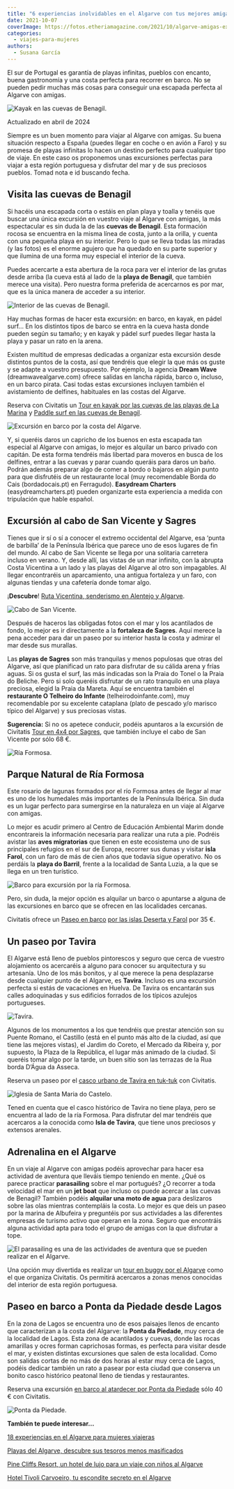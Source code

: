 ```yaml
---
title: "6 experiencias inolvidables en el Algarve con tus mejores amigas"
date: 2021-10-07
coverImage: https://fotos.etheriamagazine.com/2021/10/algarve-amigas-excursiones.jpg
categories: 
  - viajes-para-mujeres
authors: 
  - Susana García
---
```


El sur de Portugal es garantía de playas infinitas, pueblos con encanto, buena 
gastronomía y una costa perfecta para recorrer en barco. No se pueden pedir muchas más 
cosas para conseguir una escapada perfecta al Algarve con amigas. 

![Kayak en las cuevas de Benagil.](https://fotos.etheriamagazine.com/2021/10/algarve-benagil-kayak.jpg "Kayak en las cuevas de Benagil. © Susana García")

Actualizado en abril de 2024 

Siempre es un buen momento para viajar al Algarve con amigas. Su buena situación 
respecto a España (puedes llegar en coche o en avión a Faro) y su promesa de playas 
infinitas lo hacen un destino perfecto para cualquier tipo de viaje. En este caso os 
proponemos unas excursiones perfectas para viajar a esta región portuguesa y disfrutar 
del mar y de sus preciosos pueblos. Tomad nota e id buscando fecha. 

## Visita las cuevas de Benagil

Si hacéis una escapada corta o estáis en plan playa y toalla y tenéis que buscar una 
única excursión en vuestro viaje al Algarve con amigas, la más espectacular es sin duda 
la de las **cuevas de Benagil**. Esta formación rocosa se encuentra en la misma línea de 
costa, junto a la orilla, y cuenta con una pequeña playa en su interior. Pero lo que se 
lleva todas las miradas (y las fotos) es el enorme agujero que ha quedado en su parte 
superior y que ilumina de una forma muy especial el interior de la cueva. 

Puedes acercarte a esta abertura de la roca para ver el interior de las grutas desde 
arriba (la cueva está al lado de la **playa de Benagil**, que también merece una 
visita). Pero nuestra forma preferida de acercarnos es por mar, que es la única manera 
de acceder a su interior. 

![Interior de las cuevas de Benagil.](https://fotos.etheriamagazine.com/2021/10/algarve-cuevas-benagil.jpg "Interior de las cuevas de Benagil. © Susana García")

Hay muchas formas de hacer esta excursión: en barco, en kayak, en pádel surf… En los 
distintos tipos de barco se entra en la cueva hasta donde pueden según su tamaño; y en 
kayak y pádel surf puedes llegar hasta la playa y pasar un rato en la arena. 

Existen multitud de empresas dedicadas a organizar esta excursión desde distintos puntos 
de la costa, así que tendréis que elegir la que más os guste y se adapte a vuestro 
presupuesto. Por ejemplo, la agencia **Dream Wave** (dreamwavealgarve.com) ofrece 
salidas en lancha rápida, barco o, incluso, en un barco pirata. Casi todas estas 
excursiones incluyen también el avistamiento de delfines, habituales en las costas del 
Algarve. 

Reserva con Civitatis un [Tour en kayak por las cuevas de las playas de La 
Marina](https://www.civitatis.com/es/lagoa/tour-kayak-cuevas-benagil/?aid=10211) y [Paddle 
surf en las cuevas de 
Benagil](https://www.civitatis.com/es/lagoa/tour-paddle-surf-cuevas-benagil/?aid=10211). 

![Excursión en barco por la costa del Algarve.](https://fotos.etheriamagazine.com/2021/10/algarve-amigas-excursiones.jpg "Excursión en barco por la costa del Algarve. © Susana García")

Y, si queréis daros un capricho de los buenos en esta escapada tan especial al Algarve 
con amigas, lo mejor es alquilar un barco privado con capitán. De esta forma tendréis 
más libertad para moveros en busca de los delfines, entrar a las cuevas y parar cuando 
queráis para daros un baño. Podrán además preparar algo de comer a bordo o bajaros en 
algún punto para que disfrutéis de un restaurante local (muy recomendable Borda do Cais 
(bordadocais.pt) en Ferragudo). **Easydream Charters** (easydreamcharters.pt) pueden 
organizarte esta experiencia a medida con tripulación que hable español. 

## Excursión al cabo de San Vicente y Sagres

Tienes que ir sí o sí a conocer el extremo occidental del Algarve, esa ‘punta de 
barbilla’ de la Península Ibérica que parece uno de esos lugares de fin del mundo. Al 
cabo de San Vicente se llega por una solitaria carretera incluso en verano. Y, desde 
allí, las vistas de un mar infinito, con la abrupta Costa Vicentina a un lado y las 
playas del Algarve al otro son impagables. Al llegar encontraréis un aparcamiento, una 
antigua fortaleza y un faro, con algunas tiendas y una cafetería donde tomar algo. 

¡**Descubre**! [Ruta Vicentina, senderismo en Alentejo y 
Algarve](https://etheriamagazine.com/2018/07/25/ruta-vicentina-en-alentejo-y-algarve-mujeres-aventura-portugal/). 

![Cabo de San Vicente.](https://fotos.etheriamagazine.com/2021/10/algarve-cabo-san-vicente.jpg "Cabo de San Vicente. © Susana García")

Después de haceros las obligadas fotos con el mar y los acantilados de fondo, lo mejor 
es ir directamente a la **fortaleza de Sagres**. Aquí merece la pena acceder para dar un 
paseo por su interior hasta la costa y admirar el mar desde sus murallas. 

Las **playas de Sagres** son más tranquilas y menos populosas que otras del Algarve, así 
que planificad un rato para disfrutar de su cálida arena y frías aguas. Si os gusta el 
surf, las más indicadas son la Praia do Tonel o la Praia do Beliche. Pero si solo 
queréis disfrutar de un rato tranquilo en una playa preciosa, elegid la Praia da Mareta. 
Aquí se encuentra también el **restaurante O Telheiro do Infante** 
(telheirodoinfante.com), muy recomendable por su excelente cataplana (plato de pescado 
y/o marisco típico del Algarve) y sus preciosas vistas. 

**Sugerencia:** Si no os apetece conducir, podéis apuntaros a la excursión de Civitatis [Tour 
en 4x4 por Sagres](https://www.civitatis.com/es/lagos/tour-4x4-sagres/?aid=10211), que 
también incluye el cabo de San Vicente por sólo 68 €. 

![Ría Formosa.](https://fotos.etheriamagazine.com/2021/10/Algarve-Ria-Formosa-1.jpg "Ría Formosa. © Región de Turismo del Algarve")

## Parque Natural de Ría Formosa

Este rosario de lagunas formados por el río Formosa antes de llegar al mar es uno de los 
humedales más importantes de la Península Ibérica. Sin duda es un lugar perfecto para 
sumergirse en la naturaleza en un viaje al Algarve con amigas. 

Lo mejor es acudir primero al Centro de Educación Ambiental Marim donde encontrareis la 
información necesaria para realizar una ruta a pie. Podréis avistar las **aves 
migratorias** que tienen en este ecosistema uno de sus principales refugios en el sur de 
Europa, recorrer sus dunas y visitar **isla Farol**, con un faro de más de cien años que 
todavía sigue operativo. No os perdáis la **playa do Barril**, frente a la localidad de 
Santa Luzia, a la que se llega en un tren turístico. 

![Barco para excursión por la ría Formosa.](https://fotos.etheriamagazine.com/2021/10/Algarve-Tour-Ria-Formosa.jpg "Barco para excursión por la ría Formosa. © Región de Turismo del Algarve")

Pero, sin duda, la mejor opción es alquilar un barco o apuntarse a alguna de las 
excursiones en barco que se ofrecen en las localidades cercanas. 

Civitatis ofrece un [Paseo en 
barco](https://www.civitatis.com/es/faro/paseo-barco-islas-deserta-farol/?aid=10211) [por 
las islas Deserta y 
Farol](https://www.civitatis.com/es/faro/paseo-barco-islas-deserta-farol/?aid=10211) por 
35 €. 

## Un paseo por Tavira

El Algarve está lleno de pueblos pintorescos y seguro que cerca de vuestro alojamiento 
os acercaréis a alguno para conocer su arquitectura y su artesanía. Uno de los más 
bonitos, y al que merece la pena desplazarse desde cualquier punto de el Algarve, es 
**Tavira**. Incluso es una excursión perfecta si estás de vacaciones en Huelva. De 
Tavira os encantarán sus calles adoquinadas y sus edificios forrados de los típicos 
azulejos portugueses. 

![Tavira.](https://fotos.etheriamagazine.com/2021/10/algarve-amigas-tavira.jpg "Tavira.")

Algunos de los monumentos a los que tendréis que prestar atención son su Puente Romano, 
el Castillo (está en el punto más alto de la ciudad, así que tiene las mejores vistas), 
el Jardim do Coreto, el Mercado da Ribeira y, por supuesto, la Plaza de la República, el 
lugar más animado de la ciudad. Si queréis tomar algo por la tarde, un buen sitio son 
las terrazas de la Rua borda D’Água da Asseca. 

Reserva un paseo por el [casco urbano de Tavira en 
tuk-tuk](https://www.civitatis.com/es/tavira/tour-tuk-tuk-tavira/?aid=10211) con 
Civitatis. 

![Iglesia de Santa Maria do Castelo.](https://fotos.etheriamagazine.com/2021/10/Algarve-Tavira-Igreja-S-Maria-do-Castelo.jpg "Iglesia de Santa Maria do Castelo. © Región de Turismo del Algarve")

Tened en cuenta que el casco histórico de Tavira no tiene playa, pero se encuentra al 
lado de la ría Formosa. Para disfrutar del mar tendréis que acercaros a la conocida como 
**Isla de Tavira**, que tiene unos preciosos y extensos arenales. 

## Adrenalina en el Algarve

En un viaje al Algarve con amigas podéis aprovechar para hacer esa actividad de aventura 
que lleváis tiempo teniendo en mente. ¿Qué os parece practicar **parasailing** sobre el 
mar portugués? ¿O recorrer a toda velocidad el mar en un **jet boat** que incluso os 
puede acercar a las cuevas de Benagil? También podéis **alquilar una moto de agua** para 
deslizaros sobre las olas mientras contempláis la costa. Lo mejor es que deis un paseo 
por la marina de Albufeira y preguntéis por sus actividades a las diferentes empresas de 
turismo activo que operan en la zona. Seguro que encontráis alguna actividad apta para 
todo el grupo de amigas con la que disfrutar a tope. 

![El parasailing es una de las actividades de aventura que se pueden realizar en el Algarve.](https://fotos.etheriamagazine.com/2021/10/algarve-parasailing.jpg "El parasailing es una de las actividades de aventura que se pueden realizar en el Algarve.")

Una opción muy divertida es realizar un [tour en buggy por el 
Algarve](https://www.civitatis.com/es/albufeira/tour-buggy-algarve/?aid=10211) como el 
que organiza Civitatis. Os permitirá acercaros a zonas menos conocidas del interior de 
esta región portuguesa. 

## Paseo en barco a Ponta da Piedade desde Lagos

En la zona de Lagos se encuentra uno de esos paisajes llenos de encanto que caracterizan 
a la costa del Algarve: la **Ponta da Piedade**, muy cerca de la localidad de Lagos. 
Esta zona de acantilados y cuevas, donde las rocas amarillas y ocres forman caprichosas 
formas, es perfecta para visitar desde el mar, y existen distintas excursiones que salen 
de esta localidad. Como son salidas cortas de no más de dos horas al estar muy cerca de 
Lagos, podéis dedicar también un rato a pasear por esta ciudad que conserva un bonito 
casco histórico peatonal lleno de tiendas y restaurantes. 

Reserva una excursión [en barco al atardecer por Ponta da 
Piedade](https://www.civitatis.com/es/lagos/barco-ponta-piedade-atardecer/?aid=10211) 
sólo 40 € con Civitatis. 

![Ponta da Piedade.](https://fotos.etheriamagazine.com/2021/10/algarve-ponta-da-piedade-mar.jpg "Ponta da Piedade.")

**También te puede interesar...** 

[18 experiencias en el Algarve para mujeres 
viajeras](https://etheriamagazine.com/2020/08/07/18-experiencias-si-viajas-sola-al-algarve/) 

[Playas del Algarve, descubre sus tesoros menos 
masificados](https://etheriamagazine.com/2020/06/19/viajar-sola-playas-tranquilas-para-disfrutar-del-algarve/) 

[Pine Cliffs Resort, un hotel de lujo para un viaje con niños al 
Algarve](https://etheriamagazine.com/2021/09/08/pine-cliffs-resort-hotel-de-lujo-algarve/) 

[Hotel Tivoli Carvoeiro, tu escondite secreto en el 
Algarve](https://etheriamagazine.com/2020/08/05/hotel-lujo-tivoli-carvoeiro-escapada-algarve/)
